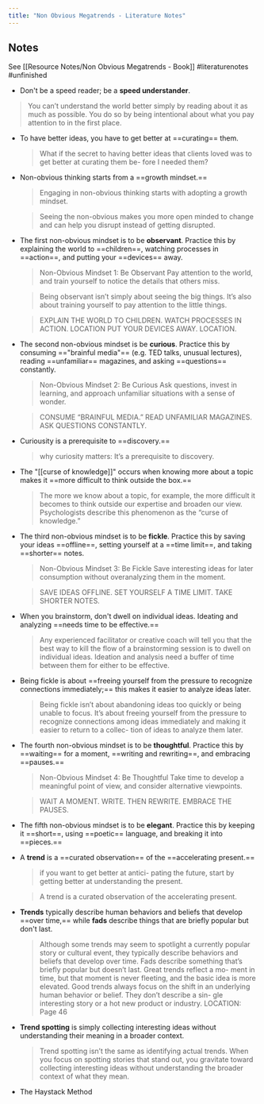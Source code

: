 ```yaml
---
title: "Non Obvious Megatrends - Literature Notes"
---
```

## Notes
See [[Resource Notes/Non Obvious Megatrends - Book]]
#literaturenotes #unfinished
- Don't be a speed reader; be a **speed understander**.
 > You can’t understand the world better simply by reading about it as much as possible. You do so by being intentional about what you pay attention to in the first place.
- To have better ideas, you have to get better at ==curating== them.
  >  What   if   the   secret   to   having   better   ideas   that   clients   loved   was   to   get   better   at   curating   them   be- fore I needed them?
- Non-obvious thinking starts from a ==growth mindset.==
  > Engaging in non-obvious thinking starts with adopting a growth mindset.
  
  > Seeing the non-obvious makes you more open minded to change and can help you disrupt instead of getting disrupted.
- The first non-obvious mindset is to be **observant**. Practice this by explaining the world to ==children==, watching processes in ==action==, and putting your ==devices== away.
  > Non-Obvious Mindset 1: Be Observant Pay attention to the world, and train yourself to notice the details that others miss.


   > Being observant isn’t simply about seeing the big things. It’s also about training yourself to pay attention to the little things.


   > EXPLAIN THE WORLD TO CHILDREN.
   > WATCH PROCESSES IN ACTION. LOCATION
   > PUT YOUR DEVICES AWAY. LOCATION.
- The second non-obvious mindset is be **curious**.  Practice this by consuming =="brainful media"== (e.g. TED talks, unusual lectures), reading ==unfamiliar== magazines, and asking ==questions== constantly.
    > Non-Obvious Mindset 2: Be Curious Ask questions, invest in learning, and approach unfamiliar situations with a sense of wonder.


    >  CONSUME “BRAINFUL MEDIA.”  READ UNFAMILIAR MAGAZINES. ASK QUESTIONS CONSTANTLY.
- Curiousity is a prerequisite to ==discovery.==
    > why curiosity matters: It’s a prerequisite to discovery.
- The "[[curse of knowledge]]" occurs when knowing more about a topic makes it ==more difficult to think outside the box.==
    >The more we know about a topic, for example, the more difficult it becomes to think outside our expertise and broaden our view. Psychologists describe this phenomenon as the “curse of knowledge.” 
- The third non-obvious mindset is to be **fickle**.  Practice this by saving your ideas ==offline==, setting yourself at a ==time limit==, and taking ==shorter== notes.
    > Non-Obvious Mindset 3: Be Fickle Save interesting ideas for later consumption without overanalyzing them in the moment. 


    > SAVE IDEAS OFFLINE. SET YOURSELF A TIME LIMIT. TAKE SHORTER NOTES.
- When you brainstorm, don't dwell on individual ideas. Ideating and analyzing ==needs time to be effective.==
    > Any experienced facilitator or creative coach will tell you that the best way to kill the flow of a brainstorming session is to dwell on individual ideas. Ideation and analysis need a buffer of time between them for either to be effective.
- Being fickle is about ==freeing yourself from the pressure to recognize connections immediately;== this makes it easier to analyze ideas later.
    > Being fickle isn’t about abandoning ideas too quickly or being unable to focus. It’s about freeing yourself from the pressure to recognize connections among ideas immediately and making it easier to return to a collec- tion of ideas to analyze them later. 
- The fourth non-obvious mindset is to be **thoughtful**. Practice this by ==waiting== for a moment, ==writing and rewriting==, and embracing ==pauses.==
    >Non-Obvious Mindset 4: Be Thoughtful Take time to develop a meaningful point of view, and consider alternative viewpoints.
    
	> WAIT A MOMENT. WRITE.   THEN   REWRITE.  EMBRACE THE PAUSES.
- The fifth non-obvious mindset is to be **elegant**. Practice this by keeping it ==short==, using ==poetic== language, and breaking it into ==pieces.==
- A **trend** is a ==curated observation== of the ==accelerating present.==
   > if you want to get better at antici- pating the future, start by getting better at understanding the present.
   
   > A   trend   is   a   curated observation of the accelerating present.
- **Trends** typically describe human behaviors and beliefs that develop ==over time,== while **fads** describe things that are briefly popular but don't last. 
   > Although some trends may seem to spotlight a currently popular story or cultural event, they typically describe behaviors and beliefs that develop over time. Fads describe something that’s briefly popular but doesn’t last. Great trends reflect a mo- ment in time, but that moment is never fleeting, and the basic idea is more elevated. Good trends always focus on the shift in an underlying human behavior or belief. They don’t describe a sin- gle interesting story or a hot new product or industry. LOCATION: Page 46
- **Trend spotting** is simply collecting interesting ideas without understanding their meaning in a broader context.
    > Trend spotting isn’t the same as identifying actual trends. When you focus on spotting stories that stand out, you   gravitate   toward   collecting   interesting   ideas   without   understanding   the   broader   context   of   what   they   mean.
- The Haystack Method


